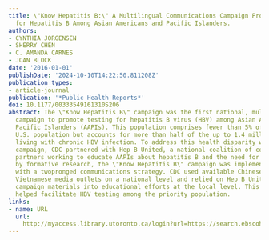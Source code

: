 ```yaml
---
title: \"Know Hepatitis B:\" A Multilingual Communications Campaign Promoting Testing
  for Hepatitis B Among Asian Americans and Pacific Islanders.
authors:
- CYNTHIA JORGENSEN
- SHERRY CHEN
- C. AMANDA CARNES
- JOAN BLOCK
date: '2016-01-01'
publishDate: '2024-10-10T14:22:50.811208Z'
publication_types:
- article-journal
publication: '*Public Health Reports*'
doi: 10.1177/00333549161310S206
abstract: The \"Know Hepatitis B\" campaign was the first national, multilingual communications
  campaign to promote testing for hepatitis B virus (HBV) among Asian Americans and
  Pacific Islanders (AAPIs). This population comprises fewer than 5% of the total
  U.S. population but accounts for more than half of the up to 1.4 million Americans
  living with chronic HBV infection. To address this health disparity with a national
  campaign, CDC partnered with Hep B United, a national coalition of community-based
  partners working to educate AAPIs about hepatitis B and the need for testing. Guided
  by formative research, the \"Know Hepatitis B\" campaign was implemented in 2013
  with a twopronged communications strategy. CDC used available Chinese, Korean, and
  Vietnamese media outlets on a national level and relied on Hep B United to incorporate
  campaign materials into educational efforts at the local level. This partnership
  helped facilitate HBV testing among the priority population.
links:
- name: URL
  url: 
    http://myaccess.library.utoronto.ca/login?url=https://search.ebscohost.com/login.aspx?direct=true&db=cin20&AN=115473477&site=ehost-live
---
```

